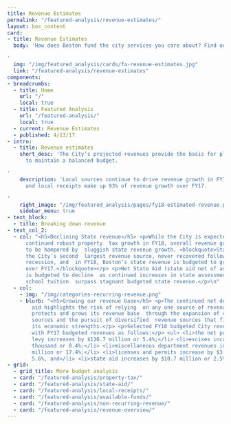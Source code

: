 ```yaml
---
title: Revenue Estimates
permalink: "/featured-analysis/revenue-estimates/"
layout: bos_content
card:
- title: Revenue Estimates
  body: 'How does Boston fund the city services you care about? Find out here.

'
  img: "/img/featured_analysis/cards/fa-revenue-estimates.jpg"
  link: "/featured-analysis/revenue-estimates"
components:
- breadcrumbs:
  - title: Home
    url: "/"
    local: true
  - title: Featured Analysis
    url: "/featured-analysis/"
    local: true
  - current: Revenue Estimates
  - published: 4/13/17
- intro:
  - title: Revenue estimates
    short_desc: 'The City’s projected revenues provide the basis for planning FY18  appropriations
      to maintain a balanced budget.

'
    description: 'Local sources continue to drive revenue growth in FY18, as property  tax
      and local receipts make up 93% of revenue growth over FY17.

'
    right_image: "/img/featured_analysis/pages/fy18-estimated-revenue.png"
    sidebar_menu: true
- text_block:
  - title: Breaking down revenue
- text_col_2:
  - col: "<h5>Declining State revenue</h5> <p>While the City is expected to experience
      continued robust property  tax growth in FY18, overall revenue growth is expected
      to be hampered by  sluggish state revenue growth. <blockquote>State revenue,
      the City’s second  largest revenue source, never recovered following the last
      recession, and  in FY18, Boston’s state revenue is budgeted to grow at 2.5%
      over FY17.</blockquote></p> <p>Net State Aid (state aid net of assessments)
      is budgeted to decline  as continued increases in state assessments for charter
      school tuition  surpass stagnant budgeted state revenue.</p>\n"
  - col:
    - img: "/img/categories-recurring-revenue.png"
    - blurb: "<h5>Growing our revenue base</h5> <p>The continued net decline in state
        aid highlights the risk of relying  on any one source of revenue. The City
        protects and grows its revenue base  through the expansion of current revenue
        sources and the pursuit of diversified  revenue sources that fit well with
        its economic strengths.</p> <p>Selected FY18 budgeted City revenues compare
        with FY17 budgeted revenues as follows:</p> <ul> <li>the net property tax
        levy increases by $110.7 million or 5.4%;</li> <li>excises increase by $720
        thousand or 0.4%;</li> <li>miscellaneous department revenues increase by $9.7
        million or 17.4%;</li> <li>licenses and permits increase by $3.5 million or
        5.6%, and</li> <li>state aid increases by $10.7 million or 2.5%.</li> </ul>\n"
- grid:
  - grid_title: More budget analysis
  - card: "/featured-analysis/property-tax/"
  - card: "/featured-analysis/state-aid/"
  - card: "/featured-analysis/local-receipts/"
  - card: "/featured-analysis/available-funds/"
  - card: "/featured-analysis/non-recurring-revenue/"
  - card: "/featured-analysis/revenue-overview/"
---
```


